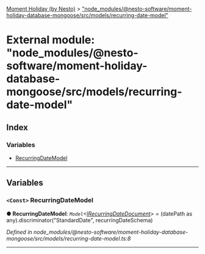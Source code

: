 [Moment Holiday (by Nesto)](../README.md) > ["node_modules/@nesto-software/moment-holiday-database-mongoose/src/models/recurring-date-model"](../modules/_node_modules__nesto_software_moment_holiday_database_mongoose_src_models_recurring_date_model_.md)

# External module: "node_modules/@nesto-software/moment-holiday-database-mongoose/src/models/recurring-date-model"

## Index

### Variables

* [RecurringDateModel](_node_modules__nesto_software_moment_holiday_database_mongoose_src_models_recurring_date_model_.md#recurringdatemodel)

---

## Variables

<a id="recurringdatemodel"></a>

### `<Const>` RecurringDateModel

**● RecurringDateModel**: *`Model`<[IRecurringDateDocument](../interfaces/_node_modules__nesto_software_moment_holiday_database_mongoose_src_schemas_interfaces_recurring_date_interface_.irecurringdatedocument.md)>* = 
    (datePath as any).discriminator("StandardDate", recurringDateSchema)

*Defined in node_modules/@nesto-software/moment-holiday-database-mongoose/src/models/recurring-date-model.ts:8*

___

